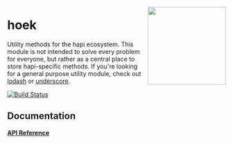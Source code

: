 <a href="http://hapijs.com"><img src="https://raw.githubusercontent.com/hapijs/assets/master/images/family.png" width="180px" align="right" /></a>

# hoek

Utility methods for the hapi ecosystem. This module is not intended to solve every problem for
everyone, but rather as a central place to store hapi-specific methods. If you're looking for a
general purpose utility module, check out [lodash](https://github.com/lodash/lodash) or
[underscore](https://github.com/jashkenas/underscore).

[![Build Status](https://secure.travis-ci.org/hapijs/hoek.svg)](http://travis-ci.org/hapijs/hoek)

## Documentation

[**API Reference**](API.md)
